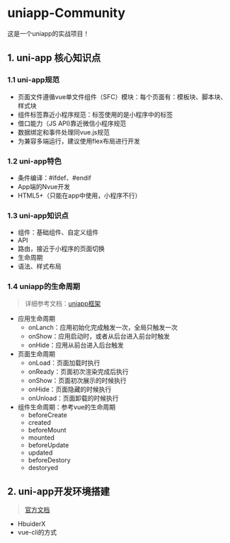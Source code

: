 # uniapp-Community
这是一个uniapp的实战项目！

## 1. uni-app 核心知识点
### 1.1 uni-app规范
- 页面文件遵循vue单文件组件（SFC）模块：每个页面有：模板块、脚本块、样式块
- 组件标签靠近小程序规范：标签使用的是小程序中的标签
- 借口能力（JS API)靠近微信小程序规范
- 数据绑定和事件处理同vue.js规范
- 为兼容多端运行，建议使用flex布局进行开发

### 1.2 uni-app特色
- 条件编译：#ifdef、#endif
- App端的Nvue开发
- HTML5+（只能在app中使用，小程序不行）

### 1.3 uni-app知识点
- 组件：基础组件、自定义组件
- API
- 路由，接近于小程序的页面切换
- 生命周期
- 语法、样式布局

### 1.4 uniapp的生命周期
> 详细参考文档：[uniapp框架](https://uniapp.dcloud.io/collocation/frame/lifecycle)
- 应用生命周期
	- onLanch：应用初始化完成触发一次，全局只触发一次
	- onShow：应用启动时，或者从后台进入前台时触发
	- onHide：应用从前台进入后台触发
- 页面生命周期
	- onLoad：页面加载时执行
	- onReady：页面初次渲染完成后执行
	- onShow：页面初次展示的时候执行
	- onHide：页面隐藏的时候执行
	- onUnload：页面卸载的时候执行
- 组件生命周期：参考vue的生命周期
	- beforeCreate
	- created
	- beforeMount
	- mounted
	- beforeUpdate
	- updated
	- beforeDestory
	- destoryed

## 2. uni-app开发环境搭建
> [官方文档](https://uniapp.dcloud.io/quickstart-cli)
- HbuiderX
- vue-cli的方式


